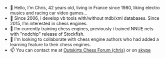 - 👋 Hello, I'm Chris, 42 years old, living in France since 1980, liking electro musics and racing car video games...
- 👀 Since 2006, i develop vb tools with/without mdb/xml databases. Since 2015, I’m interested in chess engines.
- 🌱 I’m currently training chess engines, previously i trained NNUE nets with "nodchip" release of Stockfish.
- 💞️ I'm looking to collaborate with chess engine authors who had added a learning feature to their chess engines.
- 📫 You can contact me at [Outskirts Chess Forum (chris)](http://outskirts.altervista.org/forum/index.php) or on [skype](https://join.skype.com/invite/f5b6uHeTYF2P)

<!---
chris13300/chris13300 is a ✨ special ✨ repository because its `README.md` (this file) appears on your GitHub profile.
You can click the Preview link to take a look at your changes.
--->
